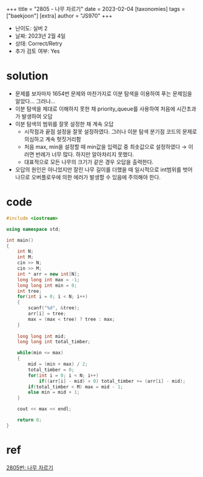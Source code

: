 +++
title = "2805 - 나무 자르기"
date = 2023-02-04
[taxonomies]
tags = ["baekjoon"]
[extra]
author = "JS970"
+++
- 난이도: 실버 2
- 날짜: 2023년 2월 4일
- 상태: Correct/Retry
- 추가 검토 여부: Yes

# solution

- 문제를 보자마자 1654번 문제와 마찬가지로 이분 탐색을 이용하여 푸는 문제임을 알았다… 그러나…
- 이분 탐색을 제대로 이해하지 못한 채 priority_queue를 사용하여 처음에 시간초과가 발생하여 오답
- 이분 탐색의 범위를 잘못 설정한 채 계속 오답
    - 시작점과 끝점 설정을 잘못 설정하였다. 그러나 이분 탐색 분기점 코드의 문제로 의심하고 계속 헛짓거리함
    - 처음 max, min을 설정할 때 min값을 입력값 중 최솟값으로 설정하였다 → 이러면 반례가 너무 많다. 하지만 알아차리지 못했다.
    - 대표적으로 모든 나무의 크기가 같은 경우 오답을 출력한다.
- 오답의 원인은 아니었지만 잘린 나무 길이를 더했을 때 일시적으로 int범위를 벗어나므로 오버플로우에 의한 에러가 발생할 수 있음에 주의해야 한다.

# code

```cpp
#include <iostream>

using namespace std;

int main()
{
    int N;
    int M;
    cin >> N;
    cin >> M;
    int * arr = new int[N];
    long long int max = -1;
    long long int min = 0;
    int tree;
    for(int i = 0; i < N; i++)
    {
        scanf("%d", &tree);
        arr[i] = tree;
        max = (max < tree) ? tree : max;
    }
    
    long long int mid;
    long long int total_timber;

    while(min <= max)
    {
        mid = (min + max) / 2;
        total_timber = 0;
        for(int i = 0; i < N; i++)
            if((arr[i] - mid) > 0) total_timber += (arr[i] - mid);
        if(total_timber < M) max = mid - 1;
        else min = mid + 1;
    }

    cout << max << endl;

    return 0;
}
```

# ref

[2805번: 나무 자르기](https://www.acmicpc.net/problem/2805)